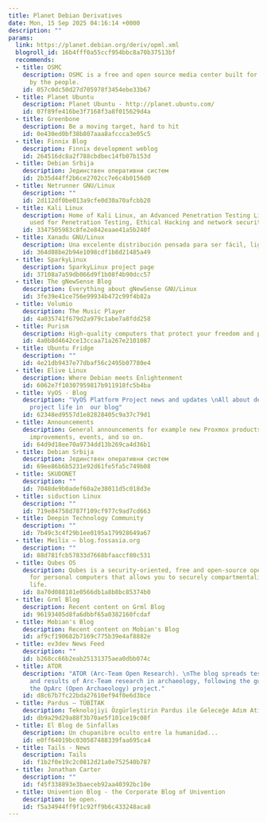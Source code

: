 ```yaml
---
title: Planet Debian Derivatives
date: Mon, 15 Sep 2025 04:16:14 +0000
description: ""
params:
  link: https://planet.debian.org/deriv/opml.xml
  blogroll_id: 16b4fff0a55ccf954bbc8a70b37513bf
  recommends:
  - title: OSMC
    description: OSMC is a free and open source media center built for the people,
      by the people.
    id: 057c0dc50d27d705978f3454ebe33b67
  - title: Planet Ubuntu
    description: Planet Ubuntu - http://planet.ubuntu.com/
    id: 07f89fe416be3f7168f3a8f015629d4a
  - title: Greenbone
    description: Be a moving target, hard to hit
    id: 0e430ed0bf38b807aaa8afccca3e05c5
  - title: Finnix Blog
    description: Finnix development weblog
    id: 264516dc8a2f788cbdbec14fb07b153d
  - title: Debian Srbija
    description: Јединствен оперативни систем
    id: 2b35d44ff2b6ce2702cc7e6c4b0156d0
  - title: Netrunner GNU/Linux
    description: ""
    id: 2d112df0be013a9cfe0d30a70afcbb20
  - title: Kali Linux
    description: Home of Kali Linux, an Advanced Penetration Testing Linux distribution
      used for Penetration Testing, Ethical Hacking and network security assessments.
    id: 3347505983c8fe2e842eaae41a5b240f
  - title: Xanadu GNU/Linux
    description: Una excelente distribución pensada para ser fácil, ligera y segura...
    id: 364d88be2b94e1098cdf1b8d21485a49
  - title: SparkyLinux
    description: SparkyLinux project page
    id: 37108a7a59db066d9f1b08f4b90dcc57
  - title: The gNewSense Blog
    description: Everything about gNewSense GNU/Linux
    id: 3fe39e41ce756e99934b472c99f4b82a
  - title: Volumio
    description: The Music Player
    id: 4a035741f679d2a979c1abe7a8fdd258
  - title: Purism
    description: High-quality computers that protect your freedom and privacy
    id: 4a0b8d4642ce13ccaa71a267e2101087
  - title: Ubuntu Fridge
    description: ""
    id: 4e21db9437e77dbaf56c2495b07780e4
  - title: Elive Linux
    description: Where Debian meets Enlightenment
    id: 6062e7f10307959817b911918fc5b4ba
  - title: VyOS - Blog
    description: "VyOS Platform Project news and updates \nAll about development and
      project life in  our blog"
    id: 62348ed9557d1e82828405c9a37c79d1
  - title: Announcements
    description: General announcements for example new Proxmox products, updates,
      improvements, events, and so on.
    id: 64d9d18ee70a9734dd13b269ca4d36b1
  - title: Debian Srbija
    description: Јединствен оперативни систем
    id: 69ee86b6b5231e92d61fe5fa5c749b08
  - title: SKUDONET
    description: ""
    id: 7048de9b0adef60a2e38011d5c018d3e
  - title: siduction Linux
    description: ""
    id: 719e84758d787f109cf977c9ad7cd663
  - title: Deepin Technology Community
    description: ""
    id: 7b49c3c4f29b1ee0195a179928649a67
  - title: Meilix – blog.fossasia.org
    description: ""
    id: 88d781fcb57833d7668bfaaccf80c531
  - title: Qubes OS
    description: Qubes is a security-oriented, free and open-source operating system
      for personal computers that allows you to securely compartmentalize your digital
      life.
    id: 8a70d088181e0566db1a8b8bc85374b0
  - title: Grml Blog
    description: Recent content on Grml Blog
    id: 96193405d8fa6dbbf65a0382160fcdaf
  - title: Mobian's Blog
    description: Recent content on Mobian's Blog
    id: af9cf190682b7169c775b39e4af8882e
  - title: ev3dev News Feed
    description: ""
    id: b268cc66b2eab25131375aea0dbb074c
  - title: ATOR
    description: "ATOR (Arc-Team Open Research). \nThe blog spreads tests, problems
      and results of Arc-Team research in archaeology, following the guidelines of
      the OpArc (Open Archaeology) project."
    id: d8c67b7fc22bda27610ef94f0e6d3bce
  - title: Pardus – TÜBİTAK
    description: Teknolojiyi Özgürleştirin Pardus ile Geleceğe Adım Atın
    id: db9a29d29a88f3b70ae5f101ce19c08f
  - title: El Blog de Sinfallas
    description: Un chupanibre oculto entre la humanidad...
    id: e0ff64019bc030587488339faa695ca4
  - title: Tails - News
    description: Tails
    id: f1b2f0e19c2c0812d21a0e752540b787
  - title: Jonathan Carter
    description: ""
    id: f45f338893e3baeceb92aa40392bc10e
  - title: Univention Blog - the Corporate Blog of Univention
    description: be open.
    id: f5a34944ff9f1c92ff9b6c433248aca8
---
```

